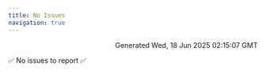 ```yaml
---
title: No Issues
navigation: true
---
```


<p style="text-align:right;color:#cccs">
Generated Wed, 18 Jun 2025 02:15:07 GMT
</p>
<p>✅ No issues to report ✅</p>



